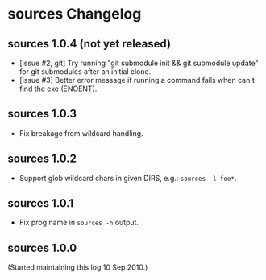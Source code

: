 # sources Changelog

## sources 1.0.4 (not yet released)

- [issue #2, git] Try running "git submodule init && git submodule update" for
  git submodules after an initial clone.
- [issue #3] Better error message if running a command fails when can't find
  the exe (ENOENT).

## sources 1.0.3

- Fix breakage from wildcard handling.

## sources 1.0.2

- Support glob wildcard chars in given DIRS, e.g.: `sources -l foo*`.

## sources 1.0.1

- Fix prog name in `sources -h` output.

## sources 1.0.0

(Started maintaining this log 10 Sep 2010.)
